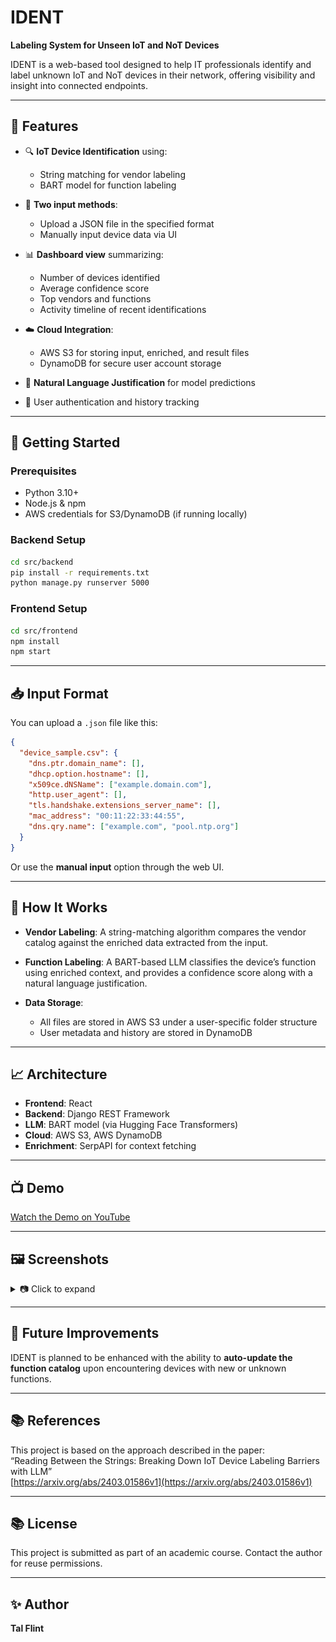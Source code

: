 # IDENT

**Labeling System for Unseen IoT and NoT Devices**

IDENT is a web-based tool designed to help IT professionals identify and label unknown IoT and NoT devices in their network, offering visibility and insight into connected endpoints.

---

## 🌟 Features

* 🔍 **IoT Device Identification** using:

  * String matching for vendor labeling
  * BART model for function labeling
* 📂 **Two input methods**:

  * Upload a JSON file in the specified format
  * Manually input device data via UI
* 📊 **Dashboard view** summarizing:

  * Number of devices identified
  * Average confidence score
  * Top vendors and functions
  * Activity timeline of recent identifications

* ☁️ **Cloud Integration**:

  * AWS S3 for storing input, enriched, and result files
  * DynamoDB for secure user account storage
* 🧠 **Natural Language Justification** for model predictions
* 🔐 User authentication and history tracking

---

## 🚀 Getting Started

### Prerequisites

* Python 3.10+
* Node.js & npm
* AWS credentials for S3/DynamoDB (if running locally)

### Backend Setup

```bash
cd src/backend
pip install -r requirements.txt
python manage.py runserver 5000
```

### Frontend Setup

```bash
cd src/frontend
npm install
npm start
```

---

## 📥 Input Format

You can upload a `.json` file like this:

```json
{
  "device_sample.csv": {
    "dns.ptr.domain_name": [],
    "dhcp.option.hostname": [],
    "x509ce.dNSName": ["example.domain.com"],
    "http.user_agent": [],
    "tls.handshake.extensions_server_name": [],
    "mac_address": "00:11:22:33:44:55",
    "dns.qry.name": ["example.com", "pool.ntp.org"]
  }
}
```

Or use the **manual input** option through the web UI.

---

## 🧠 How It Works

* **Vendor Labeling**: A string-matching algorithm compares the vendor catalog against the enriched data extracted from the input.
* **Function Labeling**: A BART-based LLM classifies the device’s function using enriched context, and provides a confidence score along with a natural language justification.
* **Data Storage**:

  * All files are stored in AWS S3 under a user-specific folder structure
  * User metadata and history are stored in DynamoDB

---

## 📈 Architecture

* **Frontend**: React
* **Backend**: Django REST Framework
* **LLM**: BART model (via Hugging Face Transformers)
* **Cloud**: AWS S3, AWS DynamoDB
* **Enrichment**: SerpAPI for context fetching

---

## 📺 Demo

[Watch the Demo on YouTube](https://www.youtube.com/watch?v=qWl7yj36YrQ)

---

## 🖼️ Screenshots

<details>
<summary>📷 Click to expand</summary>

* **Input Screen**
  ![alt text](<JSON input.png>)

* **Result Screen**
  ![alt text](Result.png)

* **History Screen**
  ![alt text](History.png)
</details>

---

## 🧪 Future Improvements

IDENT is planned to be enhanced with the ability to **auto-update the function catalog** upon encountering devices with new or unknown functions.

---

## 📚 References

This project is based on the approach described in the paper:  
“Reading Between the Strings: Breaking Down IoT Device Labeling Barriers with LLM”  
[https://arxiv.org/abs/2403.01586v1](https://arxiv.org/abs/2403.01586v1)

---

## 📚 License

This project is submitted as part of an academic course. Contact the author for reuse permissions.

---

## ✨ Author

**Tal Flint**